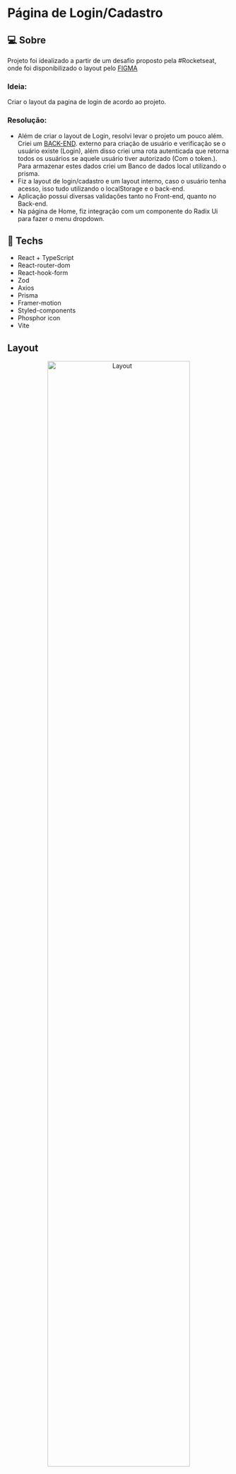 # Página de Login/Cadastro 

## :computer: Sobre
Projeto foi idealizado a partir de um desafio proposto pela #Rocketseat, onde foi disponibilizado o layout pelo [FIGMA](https://www.figma.com/community/file/1217810469465160264)
### Ideia:
Criar o layout da pagina de login de acordo ao projeto.
### Resolução:
- Além de criar o layout de Login, resolvi levar o projeto um pouco além. Criei um [BACK-END](https://github.com/wwilliamsantana/authorization-jwt). externo para criação de usuário e verificação se o usuário existe (Login), além disso criei uma rota autenticada que retorna todos os usuários se aquele usuário tiver autorizado (Com o token.).  Para armazenar estes dados criei um Banco de dados local utilizando o prisma.
- Fiz a layout de login/cadastro e um layout interno, caso o usuário tenha acesso, isso tudo utilizando o localStorage e o back-end.
- Aplicação possui diversas validações tanto no Front-end, quanto no Back-end.
- Na página de Home, fiz integração com um componente do Radix Ui para fazer o menu dropdown. 


 ## :rocket: Techs
 
 * React + TypeScript
 * React-router-dom
 * React-hook-form
 * Zod
 * Axios
 * Prisma
 * Framer-motion
 * Styled-components
 * Phosphor icon
 * Vite
 

## Layout

<div align="center">
  <img alt="Layout" src="https://user-images.githubusercontent.com/84254929/231831958-bf0aa613-eb4f-4fe9-b4f3-60758e6494a4.png" width="80%">
<hr>
  <img alt="Layout" src="https://user-images.githubusercontent.com/84254929/231831964-fd04505d-5522-4402-8d6d-0eafa11c11c7.png" width="80%">
<hr>
  <img alt="Layout" src="https://user-images.githubusercontent.com/84254929/231832056-00c28b28-6466-4b77-b096-112074053206.png" width="80%">
<hr>
  <img alt="Layout" src="https://user-images.githubusercontent.com/84254929/231832061-3ea121f4-af76-40cc-a771-354495948c2b.png" width="80%">
</div>

### Gif
<div align="center">
<img alt="Layout" src="https://user-images.githubusercontent.com/84254929/231832203-af8943de-048a-4d3a-be7a-afb64d6e3c90.gif" width="80%">
</div>

